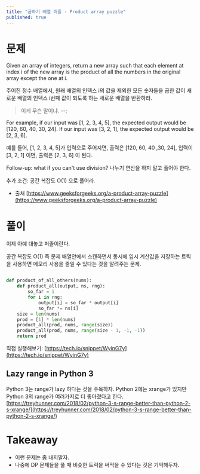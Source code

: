 ```yaml
---
title: "곱하기 배열 퍼즐 - Product array puzzle"
published: true
---
```


# 문제

Given an array of integers, return a new array such that each element at index i of the new array is the product of all the numbers in the original array except the one at i.

주어진 정수 배열에서, 원래 배열의 인덱스 i의 값을 제외한 모든 숫자들을 곱한 값이 새로운 배열의 인덱스 i번째 값이 되도록 하는 새로운 배열을 반환하라.
> 이게 무슨 말이냐. --;

For example, if our input was [1, 2, 3, 4, 5], the expected output would be [120, 60, 40, 30, 24]. If our input was [3, 2, 1], the expected output would be [2, 3, 6].

예를 들어, [1, 2, 3, 4, 5]가 입력으로 주어지면, 출력은 [120, 60, 40 ,30, 24], 입력이 [3, 2, 1] 이면, 출력은 [2, 3, 6] 이 된다.

Follow-up: what if you can't use division?
나누기 연산을 하지 말고 풀어야 한다.

추가 조건: 공간 복잡도 O(1) 으로 풀어라.

* 출처 [https://www.geeksforgeeks.org/a-product-array-puzzle](https://www.geeksforgeeks.org/a-product-array-puzzle)

# 풀이

이제 아예 대놓고 퍼즐이란다.

공간 복잡도 O(1) 즉 문제 배열안에서 스캔하면서 동시에 임시 계산값을 저장하는 트릭을 사용하면 메모리 사용을 줄일 수 있다는 것을 알려주는 문제.

```py

def product_of_all_others(nums):
    def product_all(output, ns, rng):
        so_far = 1
        for i in rng:
            output[i] = so_far * output[i]
            so_far *= ns[i]
    size = len(nums)
    prod = [1] * len(nums)
    product_all(prod, nums, range(size))
    product_all(prod, nums, range(size - 1, -1, -1))
    return prod

```

직접 실행해보기: [https://tech.io/snippet/WyinG7y](https://tech.io/snippet/WyinG7y)

## Lazy range in Python 3

Python 3는 range가 lazy 하다는 것을 주목하자. Python 2에는 xrange가 있지만 Python 3의 range가 여러가지로 더 좋아졌다고 한다.
[https://treyhunner.com/2018/02/python-3-s-range-better-than-python-2-s-xrange/](https://treyhunner.com/2018/02/python-3-s-range-better-than-python-2-s-xrange/)

# Takeaway

* 이런 문제는 좀 내지말자.
* 나중에 DP 문제들을 풀 때 비슷한 트릭을 써먹을 수 있다는 것은 기억해두자.
